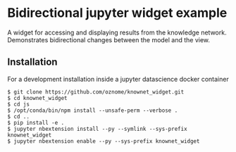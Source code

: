 Bidirectional jupyter widget example
===============================

A widget for accessing and displaying results from the knowledge network. Demonstrates bidirectional changes between the model and the view.

Installation
------------

For a development installation inside a jupyter datascience docker container 

    $ git clone https://github.com/oznome/knownet_widget.git
    $ cd knownet_widget
    $ cd js
    $ /opt/conda/bin/npm install --unsafe-perm --verbose . 
    $ cd ..
    $ pip install -e .
    $ jupyter nbextension install --py --symlink --sys-prefix knownet_widget
    $ jupyter nbextension enable --py --sys-prefix knownet_widget
